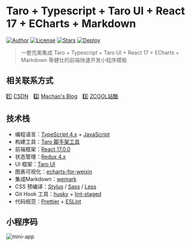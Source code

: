 # Taro + Typescript + Taro UI + React 17 + ECharts + Markdown

[![Author](https://img.shields.io/badge/author-XPoet-orange.svg)](https://github.com/machao07)
[![License](https://img.shields.io/github/license/XPoet/vite-vue3-starter.svg)](https://github.com/machao07/front-end-technology-app)
[![Stars](https://img.shields.io/github/stars/XPoet/vite-vue3-starter)](https://github.com/machao07/front-end-technology-app)
[![Deploy](https://github.com/XPoet/vite-vue3-starter/workflows/deploy/badge.svg)](https://github.com/machao07/front-end-technology-app)
<!-- [![JavaScript Style Guide](https://img.shields.io/badge/code_style-Airbnb-hotpink.svg)]() -->

> 一套完美集成 Taro + Typescript + Taro UI + React 17 + ECharts + Markdown 等健壮的前端快速开发小程序模板

## 相关联系方式

1️⃣&nbsp;[CSDN](https://blog.csdn.net/weixin_43924228)&emsp;2️⃣&nbsp;[Machao's Blog](https://machao07.github.io/)&emsp;3️⃣&nbsp;[ZCOOL站酷](https://machao07.zcool.com.cn/)

## 技术栈

- 编程语言：[TypeScript 4.x](https://www.typescriptlang.org/zh/) + [JavaScript](https://www.javascript.com/)
- 构建工具：[Taro 脚手架工具](https://taro-docs.jd.com/taro/docs/cli/)
- 前端框架：[React 17.0.0](https://react.docschina.org/docs/getting-started.html)
- 状态管理：[Redux 4.x](https://www.redux.org.cn/)
- UI 框架：[Taro UI](https://taro-ui.jd.com/#/docs/quickstart)
- 图表可视化：[echarts-for-weixin](https://github.com/ecomfe/echarts-for-weixin)
- 集成Markdown：[wemark](https://github.com/TooBug/wemark)
- CSS 预编译：[Stylus](https://stylus-lang.com/) / [Sass](https://sass.bootcss.com/documentation) / [Less](http://lesscss.cn/)
- Git Hook 工具：[husky](https://typicode.github.io/husky/#/) + [lint-staged](https://github.com/okonet/lint-staged)
- 代码规范：[Prettier](https://prettier.io/) + [ESLint](https://eslint.org/)

## 小程序码

![mini-app](https://user-images.githubusercontent.com/39411010/190045751-528c4259-7267-41e2-bb01-b8bcc39b643c.jpg)
